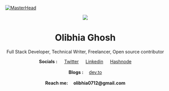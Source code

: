 [![MasterHead](https://github.com/OlibhiaGhosh/OlibhiaGhosh/blob/main/Github%20Header%20image.png)](https://github.com/OlibhiaGhosh)

<p align="center"><img src="https://readme-typing-svg.herokuapp.com/?font=Mitr&color=A13B3B&size=20&center=true&vCenter=true&lines=!+!+Welcome+to+my+Profile+!+!;I+am+excited+to+learn+and+grow;Interested+in+Web-Dev+and+coding...;Have+a+great+day+ahead+!!"></p>

<h1 align="center">
Olibhia Ghosh
</h1>
<p align="center"> Full Stack Developer, Technical Writer, Freelancer, Open source contributor</p>

<div align="center"> <b>Socials :</b> &emsp; <a href="https://twitter.com/OlibhiaGhosh">Twitter</a>  &emsp; <span><a href="https://www.linkedin.com/in/olibhiaghosh/">Linkedin</a></span> &emsp;  <span><a href="https://olibhia.hashnode.dev/">Hashnode</a></span> </div>  
</br>
<div align="center"> <b> Blogs :</b>&emsp; <a href="https://dev.to/olibhiaghosh"> dev.to </a> </div>
</br>
<div align="center"> <b>Reach me:&emsp; olibhia0712@gmail.com</b> </div>




  
